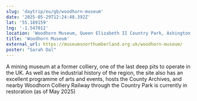 ```yaml
---
slug: 'daytrip/eu/gb/woodhorn-museum'
date: '2025-05-29T12:24:48.392Z'
lat: '55.189159'
lng: '-1.547012'
location: 'Woodhorn Museum, Queen Elizabeth II Country Park, Ashington, Northumberland NE63 9YF'
title: 'Woodhorn Museum'
external_url: https://museumsnorthumberland.org.uk/woodhorn-museum/
poster: "Sarah Dal"
---
```

A mining museum at a former colliery, one of the last deep pits to operate in the UK. As well as the industrial history of the region, the site also has an excellent programme of arts and events, hosts the County Archives, and nearby Woodhorn Colliery Railway through the Country Park is currently in restoration (as of May 2025)